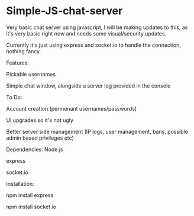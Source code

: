 # Simple-JS-chat-server

Very basic chat server using javascript, I will be making updates to this, as it's very basic right now and needs some visual/security updates.

Currently it's just using express and socket.io to handle the connection, nothing fancy.


Features:

Pickable usernames

Simple chat window, alongside a server log provided in the console



To Do:

Account creation (permenant usernames/passwords)

UI upgrades so it's not ugly

Better server side management (IP logs, user management, bans, possible admin based privileges etc)


Dependencies:
Node.js

express

socket.io



Installation:

npm install express

npm install socket.io 
